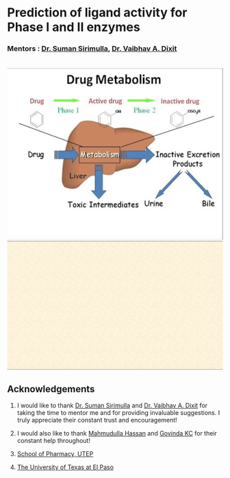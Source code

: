# Prediction of ligand activity for Phase I and II enzymes

### Mentors : [Dr. Suman Sirimulla](https://expertise.utep.edu/node/36435), [Dr. Vaibhav A. Dixit](https://www.bits-pilani.ac.in/pilani/vaibhavdixit/profile)<br/><br/>
<img src=presentations/metab.png width="600" height="400" />
<img src=presentations/drug_meta.gif width="600" height="300" />

## Acknowledgements

1. I would like to thank [Dr. Suman Sirimulla](https://expertise.utep.edu/node/36435) and [Dr. Vaibhav A. Dixit](https://www.bits-pilani.ac.in/pilani/vaibhavdixit/profile) for taking the time to mentor me and for providing invaluable suggestions. I truly appreciate their constant trust and encouragement!<br/>

2. I would also like to thank [Mahmudulla Hassan](https://github.com/hassanmohsin) and [Govinda KC](https://github.com/Govindakc) for their constant help throughout!<br/>

3. [School of Pharmacy, UTEP](https://www.utep.edu/pharmacy/)<br/>

4. [The University of Texas at El Paso](https://www.utep.edu/)<br/>
